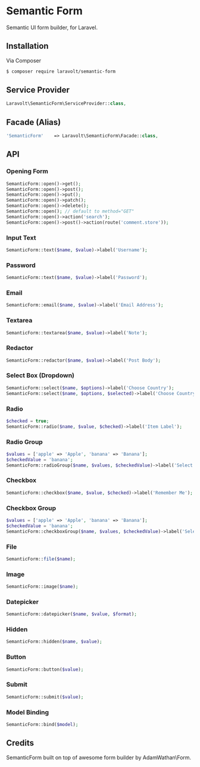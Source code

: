 # Semantic Form
Semantic UI form builder, for Laravel.

## Installation

Via Composer

``` bash
$ composer require laravolt/semantic-form
```

## Service Provider
``` php
Laravolt\SemanticForm\ServiceProvider::class,
```

## Facade (Alias)
``` php
'SemanticForm'    => Laravolt\SemanticForm\Facade::class,
```

## API

### Opening Form
``` php
SemanticForm::open()->get();
SemanticForm::open()->post();
SemanticForm::open()->put();
SemanticForm::open()->patch();
SemanticForm::open()->delete();
SemanticForm::open(); // default to method="GET"
SemanticForm::open()->action('search');
SemanticForm::open()->post()->action(route('comment.store'));

```

### Input Text
``` php
SemanticForm::text($name, $value)->label('Username');
```

### Password
``` php
SemanticForm::text($name, $value)->label('Password');
```

### Email
``` php
SemanticForm::email($name, $value)->label('Email Address');
```
### Textarea
``` php
SemanticForm::textarea($name, $value)->label('Note');
```

### Redactor
``` php
SemanticForm::redactor($name, $value)->label('Post Body');
```

### Select Box (Dropdown)
``` php
SemanticForm::select($name, $options)->label('Choose Country');
SemanticForm::select($name, $options, $selected)->label('Choose Country');
```

### Radio
``` php
$checked = true;
SemanticForm::radio($name, $value, $checked)->label('Item Label');
```
### Radio Group
``` php
$values = ['apple' => 'Apple', 'banana' => 'Banana'];
$checkedValue = 'banana';
SemanticForm::radioGroup($name, $values, $checkedValue)->label('Select Fruit');
```

### Checkbox
``` php
SemanticForm::checkbox($name, $value, $checked)->label('Remember Me');
```

### Checkbox Group
``` php
$values = ['apple' => 'Apple', 'banana' => 'Banana'];
$checkedValue = 'banana';
SemanticForm::checkboxGroup($name, $values, $checkedValue)->label('Select Fruit');
```

### File
``` php
SemanticForm::file($name);
```
### Image
``` php
SemanticForm::image($name);
```

### Datepicker
``` php
SemanticForm::datepicker($name, $value, $format);
```

### Hidden
``` php
SemanticForm::hidden($name, $value);
```

### Button
``` php
SemanticForm::button($value);
```

### Submit
``` php
SemanticForm::submit($value);
```

### Model Binding
``` php
SemanticForm::bind($model);
```


## Credits
SemanticForm built on top of awesome form builder by AdamWathan\Form.